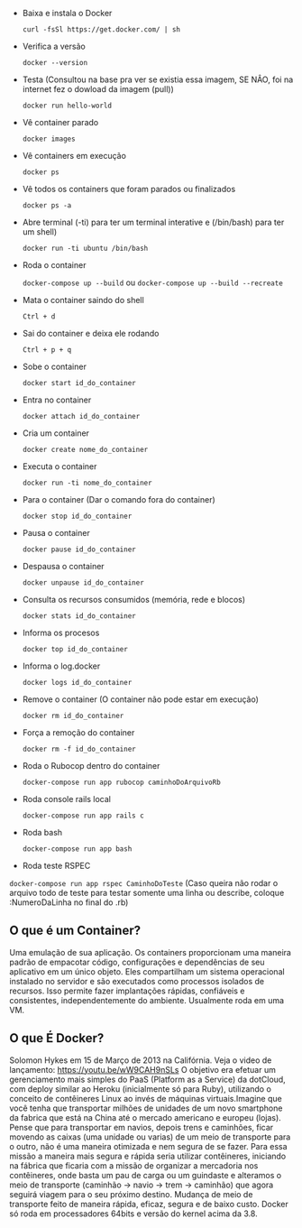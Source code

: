 * Baixa e instala o Docker

  `curl -fsSl https://get.docker.com/ | sh`
  
* Verifica a versão
 
   `docker --version`
  
* Testa (Consultou na base pra ver se existia essa imagem, SE NÂO, foi na internet fez o dowload da imagem (pull))
  
  `docker run hello-world`
  
* Vê container parado

  `docker images`
  
* Vê containers em execução

  `docker ps`
  
* Vê todos os containers que foram parados ou finalizados

  `docker ps -a`
  
*  Abre terminal (-ti) para ter um terminal interative e (/bin/bash) para ter um shell)

   `docker run -ti ubuntu /bin/bash`
  
* Roda o container

  `docker-compose up --build` ou `docker-compose up --build --recreate`
  
* Mata o container saindo do shell
  
  `Ctrl + d`
  
* Sai do container e deixa ele rodando
  
  `Ctrl + p + q`
  
* Sobe o container

  `docker start id_do_container`
  
* Entra no container

  `docker attach id_do_container`
  
* Cria um container

  `docker create nome_do_container`
  
* Executa o container

  `docker run -ti nome_do_container`
  
* Para o container (Dar o comando fora do container)

  `docker stop id_do_container`
  
* Pausa o container

  `docker pause id_do_container`
  
* Despausa o container

  `docker unpause id_do_container` 
  
* Consulta os recursos consumidos (memória, rede e blocos)

  `docker stats id_do_container`
  
* Informa os procesos

  `docker top id_do_container`
  
* Informa o log.docker

  `docker logs id_do_container`
  
* Remove o container (O container não pode estar em execução)

  `docker rm id_do_container`
  
* Força a remoção do container

  `docker rm -f id_do_container`
  
* Roda o Rubocop dentro do container 

  `docker-compose run app rubocop caminhoDoArquivoRb`
 
* Roda console rails local

  `docker-compose run app rails c`

* Roda bash

  `docker-compose run app bash`
  
 * Roda teste RSPEC

  `docker-compose run app rspec CaminhoDoTeste` 
(Caso queira não rodar o arquivo todo de teste para testar somente uma linha ou describe, coloque :NumeroDaLinha no    final do .rb)
  
  
  ## O que é um Container?
  Uma emulação de sua aplicação.
Os containers proporcionam uma maneira padrão de empacotar código, configurações e dependências de seu aplicativo em um único objeto. Eles compartilham um sistema operacional instalado no servidor e são executados como processos isolados de recursos. Isso permite fazer implantações rápidas, confiáveis e consistentes, independentemente do ambiente. Usualmente roda em uma VM.

  ## O que É Docker?
  Solomon Hykes em 15 de Março de 2013 na Califórnia. Veja o video de lançamento: https://youtu.be/wW9CAH9nSLs
O objetivo era efetuar um gerenciamento mais simples do PaaS (Platform as a Service) da dotCloud, com deploy similar ao Heroku (inicialmente só para Ruby), utilizando o conceito de contêineres Linux ao invés de máquinas virtuais.Imagine que você tenha que transportar milhões de unidades de um novo smartphone da fabrica que está na China até o mercado americano e europeu (lojas). Pense que para transportar em navios, depois trens e caminhões, ficar movendo as caixas (uma unidade ou varias) de um meio de transporte para o outro, não é uma maneira otimizada e nem segura de se fazer.
Para essa missão a maneira mais segura e rápida seria utilizar contêineres, iniciando na fábrica que ficaria com a missão de organizar a mercadoria nos contêineres, onde basta um pau de carga ou um guindaste e alteramos o meio de transporte (caminhão -> navio -> trem -> caminhão) que agora seguirá viagem para o seu próximo destino. Mudança de meio de transporte feito de maneira rápida, eficaz, segura e de baixo custo. Docker só roda em processadores 64bits e versão do kernel acima da 3.8.

